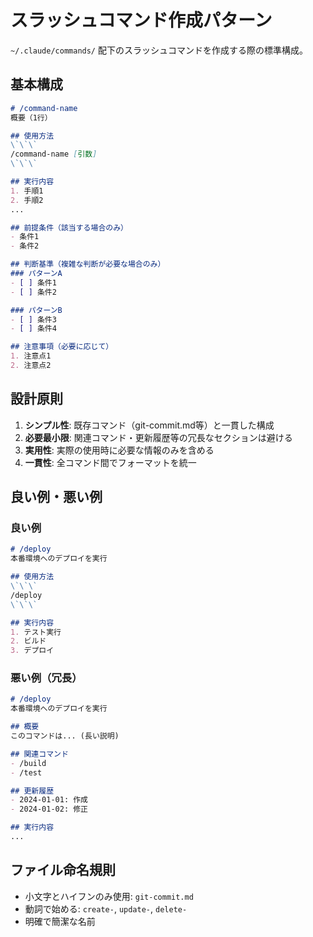 # スラッシュコマンド作成パターン

`~/.claude/commands/` 配下のスラッシュコマンドを作成する際の標準構成。

## 基本構成

```markdown
# /command-name
概要（1行）

## 使用方法
\`\`\`
/command-name [引数]
\`\`\`

## 実行内容
1. 手順1
2. 手順2
...

## 前提条件（該当する場合のみ）
- 条件1
- 条件2

## 判断基準（複雑な判断が必要な場合のみ）
### パターンA
- [ ] 条件1
- [ ] 条件2

### パターンB
- [ ] 条件3
- [ ] 条件4

## 注意事項（必要に応じて）
1. 注意点1
2. 注意点2
```

## 設計原則

1. **シンプル性**: 既存コマンド（git-commit.md等）と一貫した構成
2. **必要最小限**: 関連コマンド・更新履歴等の冗長なセクションは避ける
3. **実用性**: 実際の使用時に必要な情報のみを含める
4. **一貫性**: 全コマンド間でフォーマットを統一

## 良い例・悪い例

### 良い例
```markdown
# /deploy
本番環境へのデプロイを実行

## 使用方法
\`\`\`
/deploy
\`\`\`

## 実行内容
1. テスト実行
2. ビルド
3. デプロイ
```

### 悪い例（冗長）
```markdown
# /deploy
本番環境へのデプロイを実行

## 概要
このコマンドは... (長い説明)

## 関連コマンド
- /build
- /test

## 更新履歴
- 2024-01-01: 作成
- 2024-01-02: 修正

## 実行内容
...
```

## ファイル命名規則
- 小文字とハイフンのみ使用: `git-commit.md`
- 動詞で始める: `create-`, `update-`, `delete-`
- 明確で簡潔な名前
